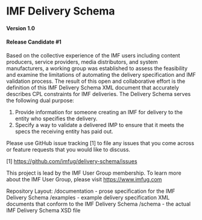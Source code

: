 # IMF Delivery Schema
#### Version 1.0
#### Release Candidate #1

Based on the collective experience of the IMF users including content producers, service providers, media distributors, and system manufacturers, a working group was established to assess the feasibility and examine the limitations of automating the delivery specification and IMF validation process. The result of this open and collaborative effort is the definition of this IMF Delivery Schema XML document that accurately describes CPL constraints for IMF deliveries. The Delivery Schema serves the following dual purpose:

1. Provide information for someone creating an IMF for delivery to the entity who specifies the delivery.
2. Specify a way to validate a delivered IMP to ensure that it meets the specs the receiving entity has paid out.

Please use GitHub issue tracking [1] to file any issues that you come across or feature requests that you would like to discuss.

[1] https://github.com/imfug/delivery-schema/issues

This project is lead by the IMF User Group membership. To learn more about the IMF User Group, please visit https://www.imfug.com

Repository Layout:
/documentation - prose specification for the IMF Delivery Schema
/examples - example delivery specification XML documents that conform to the IMF Delivery Schema
/schema - the actual IMF Delivery Schema XSD file
